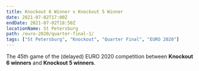 ```yaml
---
title: Knockout 6 Winner v Knockout 5 Winner
date: 2021-07-02T17:00Z
endDate: 2021-07-02T18:50Z
locationName: St Petersburg
path: /euro-2020/quarter-final-1/
tags: ["St Petersburg", "Knockout", "Quarter Final", "EURO 2020"]
---
```


The 45th game of the (delayed) EURO 2020 competition between **Knockout 6 winners** and **Knockout 5 winners**.
